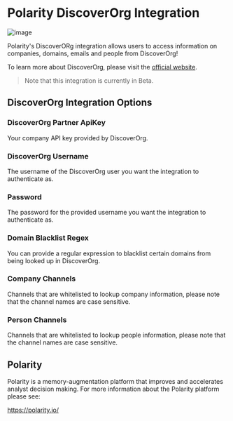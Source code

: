 # Polarity DiscoverOrg Integration

![image](https://user-images.githubusercontent.com/22529325/37523909-aecede1a-28fe-11e8-8ffc-49d89563598c.png)

Polarity's DiscoverORg integration allows users to access information on companies, domains, emails and people from DiscoverOrg!

To learn more about DiscoverOrg, please visit the [official website](https://discoverorg.com/).

> Note that this integration is currently in Beta.

## DiscoverOrg Integration Options

### DiscoverOrg Partner ApiKey
Your company API key provided by DiscoverOrg.

### DiscoverOrg Username
The username of the DiscoverOrg user you want the integration to authenticate as.

### Password
The password for the provided username you want the integration to authenticate as.

### Domain Blacklist Regex
You can provide a regular expression to blacklist certain domains from being looked up in DiscoverOrg.

### Company Channels
Channels that are whitelisted to lookup company information, please note that the channel names are case sensitive.

### Person Channels
Channels that are whitelisted to lookup people information, please note that the channel names are case sensitive.

## Polarity

Polarity is a memory-augmentation platform that improves and accelerates analyst decision making.  For more information about the Polarity platform please see:

https://polarity.io/

